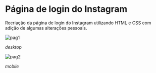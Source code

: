 # Página de login do Instagram

Recriação da página de login do Instagram utilizando HTML e CSS com adição de algumas alterações pessoais.

![pag1](https://user-images.githubusercontent.com/107997962/177383698-3aac8cc5-88b3-4d7b-9c32-7dbc8dad469c.png)

*desktop*

![pag2](https://user-images.githubusercontent.com/107997962/177383750-e2ebe873-f601-4bbe-97e2-f3967164f6af.png)

*mobile*
